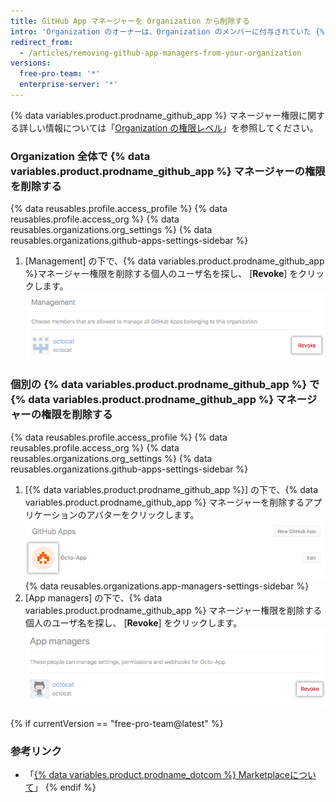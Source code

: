 ```yaml
---
title: GitHub App マネージャーを Organization から削除する
intro: 'Organization のオーナーは、Organization のメンバーに付与されていた {% data variables.product.prodname_github_app %} マネージャー権限を削除することができます。'
redirect_from:
  - /articles/removing-github-app-managers-from-your-organization
versions:
  free-pro-team: '*'
  enterprise-server: '*'
---
```


{% data variables.product.prodname_github_app %} マネージャー権限に関する詳しい情報については「[Organization の権限レベル](/articles/permission-levels-for-an-organization#github-app-managers)」を参照してください。

### Organization 全体で {% data variables.product.prodname_github_app %} マネージャーの権限を削除する

{% data reusables.profile.access_profile %}
{% data reusables.profile.access_org %}
{% data reusables.organizations.org_settings %}
{% data reusables.organizations.github-apps-settings-sidebar %}
1. [Management] の下で、{% data variables.product.prodname_github_app %}マネージャー権限を削除する個人のユーザ名を探し、 [**Revoke**] をクリックします。 ![{% data variables.product.prodname_github_app %} マネージャー権限の削除](/assets/images/help/organizations/github-app-manager-revoke-permissions.png)

### 個別の {% data variables.product.prodname_github_app %} で {% data variables.product.prodname_github_app %} マネージャーの権限を削除する

{% data reusables.profile.access_profile %}
{% data reusables.profile.access_org %}
{% data reusables.organizations.org_settings %}
{% data reusables.organizations.github-apps-settings-sidebar %}
1. [{% data variables.product.prodname_github_app %}] の下で、{% data variables.product.prodname_github_app %} マネージャーを削除するアプリケーションのアバターをクリックします。 ![{% data variables.product.prodname_github_app %} を選択](/assets/images/help/organizations/select-github-app.png)
{% data reusables.organizations.app-managers-settings-sidebar %}
1. [App managers] の下で、{% data variables.product.prodname_github_app %} マネージャー権限を削除する個人のユーザ名を探し、 [**Revoke**] をクリックします。 ![{% data variables.product.prodname_github_app %} マネージャー権限の削除](/assets/images/help/organizations/github-app-manager-revoke-permissions-individual-app.png)

{% if currentVersion == "free-pro-team@latest" %}
### 参考リンク

- 「[{% data variables.product.prodname_dotcom %} Marketplaceについて](/articles/about-github-marketplace/)」
{% endif %}
